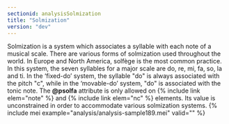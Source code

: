 ```yaml
---
sectionid: analysisSolmization
title: "Solmization"
version: "dev"
---
```


Solmization is a system which associates a syllable with each note of a musical scale. There are various forms of solmization used throughout the world. In Europe and North America, solfège is the most common practice. In this system, the seven syllables for a major scale are do, re, mi, fa, so, la and ti. In the ‘fixed-do’ system, the syllable "do" is always associated with the pitch "c", while in the ‘movable-do’ system, "do" is associated with the tonic note. The **@psolfa** attribute is only allowed on {% include link elem="note" %} and {% include link elem="nc" %} elements. Its value is unconstrained in order to accommodate various solmization systems.
{% include mei example="analysis/analysis-sample189.mei" valid="" %}
